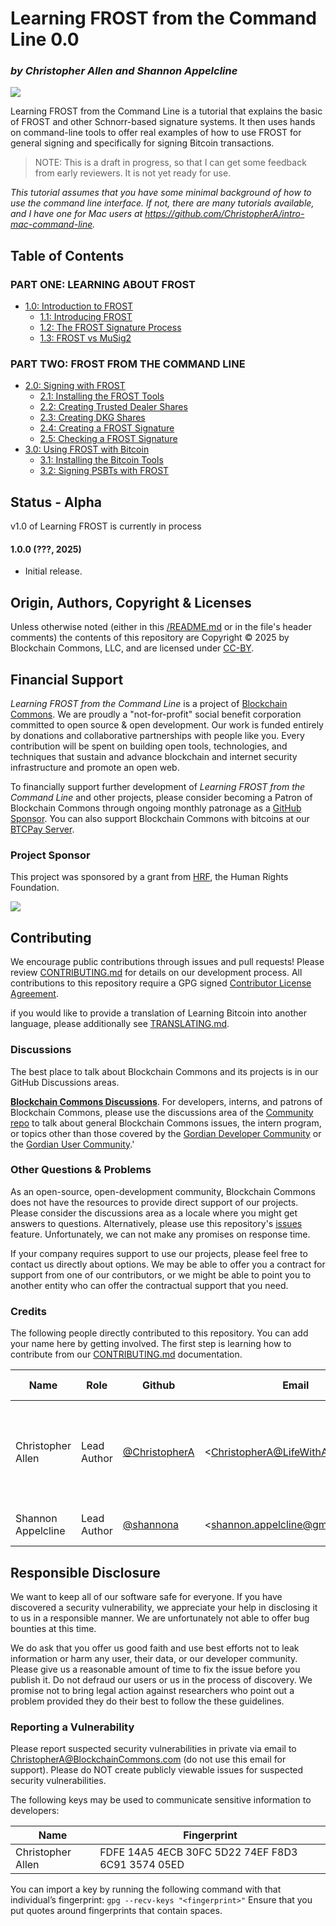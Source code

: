 # Learning FROST from the Command Line 0.0
### _by Christopher Allen and Shannon Appelcline_

![](https://www.blockchaincommons.com/images/projects/lbtc-screen.png)

Learning FROST from the Command Line is a tutorial that explains the
basic of FROST and other Schnorr-based signature systems. It then uses
hands on command-line tools to offer real examples of how to use FROST
for general signing and specifically for signing Bitcoin transactions.

> NOTE: This is a draft in progress, so that I can get some feedback
from early reviewers. It is not yet ready for use.

_This tutorial assumes that you have some minimal background of how to
use the command line interface. If not, there are many tutorials
available, and I have one for Mac users at
https://github.com/ChristopherA/intro-mac-command-line._

## Table of Contents

### PART ONE: LEARNING ABOUT FROST

* [1.0: Introduction to FROST](01_0_Introduction.md)
  * [1.1: Introducing FROST](01_1_Introducing_FROST.md)
  * [1.2: The FROST Signature Process](01_2_FROST_Signature_Process.md)
  * [1.3: FROST vs MuSig2](01_3_FROST_vs_MuSig.md)
 
### PART TWO: FROST FROM THE COMMAND LINE

* [2.0: Signing with FROST](02_0_Signing_with_FROST.md)
  * [2.1: Installing the FROST Tools](02_1_Installing_FROST_Tools.md)
  * [2.2: Creating Trusted Dealer Shares](02_2_Creating_Trusted_Dealer_Shares.md)
  * [2.3: Creating DKG Shares](02_3_Creating_DGK_Shares.md)
  * [2.4: Creating a FROST Signature](02_4_Creating_FROST_Signature.md)
  * [2.5: Checking a FROST Signature](02_5_Checking_FROST_Signature.md)
* [3.0: Using FROST with Bitcoin](03_0_FROST_and_Bitcoin.md)
  * [3.1: Installing the Bitcoin Tools](03_1_Installing_Bitcoin_Tools.md)
  * [3.2: Signing PSBTs with FROST](03_2_Signing_PSBTs_with_FROST.md)
  
## Status - Alpha

v1.0 of Learning FROST is currently in process

#### 1.0.0 (???, 2025)

* Initial release.

## Origin, Authors, Copyright & Licenses

Unless otherwise noted (either in this [/README.md](./README.md) or in
the file's header comments) the contents of this repository are
Copyright © 2025 by Blockchain Commons, LLC, and are licensed under
[CC-BY](./LICENSE-CC-BY-4.0.md).

## Financial Support

*Learning FROST from the Command Line* is a project of [Blockchain Commons](https://www.blockchaincommons.com/). We are proudly a "not-for-profit" social benefit corporation committed to open source & open development. Our work is funded entirely by donations and collaborative partnerships with people like you. Every contribution will be spent on building open tools, technologies, and techniques that sustain and advance blockchain and internet security infrastructure and promote an open web.

To financially support further development of *Learning FROST from the Command Line* and other projects, please consider becoming a Patron of Blockchain Commons through ongoing monthly patronage as a [GitHub Sponsor](https://github.com/sponsors/BlockchainCommons). You can also support Blockchain Commons with bitcoins at our [BTCPay Server](https://btcpay.blockchaincommons.com/).

### Project Sponsor

This project was sponsored by a grant from [HRF](https://hrf.org/),
the Human Rights Foundation.

![](https://www.blockchaincommons.com/images/sponsors/hrf-white.png)

## Contributing

We encourage public contributions through issues and pull requests! Please review [CONTRIBUTING.md](./CONTRIBUTING.md) for details on our development process. All contributions to this repository require a GPG signed [Contributor License Agreement](./CLA.md).

if you would like to provide a translation of Learning Bitcoin into another language, please additionally see [TRANSLATING.md](./TRANSLATING.md).

### Discussions

The best place to talk about Blockchain Commons and its projects is in our GitHub Discussions areas.

[**Blockchain Commons Discussions**](https://github.com/BlockchainCommons/Community/discussions). For developers, interns, and patrons of Blockchain Commons, please use the discussions area of the [Community repo](https://github.com/BlockchainCommons/Community) to talk about general Blockchain Commons issues, the intern program, or topics other than those covered by the [Gordian Developer Community](https://github.com/BlockchainCommons/Gordian-Developer-Community/discussions) or the 
[Gordian User Community](https://github.com/BlockchainCommons/Gordian/discussions).'

### Other Questions & Problems

As an open-source, open-development community, Blockchain Commons does not have the resources to provide direct support of our projects. Please consider the discussions area as a locale where you might get answers to questions. Alternatively, please use this repository's [issues](../../issues) feature. Unfortunately, we can not make any promises on response time.

If your company requires support to use our projects, please feel free to contact us directly about options. We may be able to offer you a contract for support from one of our contributors, or we might be able to point you to another entity who can offer the contractual support that you need.

### Credits

The following people directly contributed to this repository. You can add your name here by getting involved. The first step is learning how to contribute from our [CONTRIBUTING.md](./CONTRIBUTING.md) documentation.


| Name              | Role                | Github                                            | Email                                 | GPG Fingerprint                                    |
| ----------------- | ------------------- | ------------------------------------------------- | ------------------------------------- | -------------------------------------------------- |
| Christopher Allen | Lead Author | [@ChristopherA](https://github.com/ChristopherA) | \<ChristopherA@LifeWithAlacrity.com\> | FDFE 14A5 4ECB 30FC 5D22  74EF F8D3 6C91 3574 05ED |
| Shannon Appelcline |  Lead Author | [@shannona](https://github.com/shannona) | \<shannon.appelcline@gmail.com\> | 7EC6 B928 606F 27AD |


## Responsible Disclosure

We want to keep all of our software safe for everyone. If you have
discovered a security vulnerability, we appreciate your help in
disclosing it to us in a responsible manner. We are unfortunately not
able to offer bug bounties at this time.

We do ask that you offer us good faith and use best efforts not to leak information or harm any user, their data, or our developer community. Please give us a reasonable amount of time to fix the issue before you publish it. Do not defraud our users or us in the process of discovery. We promise not to bring legal action against researchers who point out a problem provided they do their best to follow the these guidelines.

### Reporting a Vulnerability

Please report suspected security vulnerabilities in private via email to ChristopherA@BlockchainCommons.com (do not use this email for support). Please do NOT create publicly viewable issues for suspected security vulnerabilities.

The following keys may be used to communicate sensitive information to developers:

| Name              | Fingerprint                                        |
| ----------------- | -------------------------------------------------- |
| Christopher Allen | FDFE 14A5 4ECB 30FC 5D22  74EF F8D3 6C91 3574 05ED |

You can import a key by running the following command with that individual’s fingerprint: `gpg --recv-keys "<fingerprint>"` Ensure that you put quotes around fingerprints that contain spaces.
